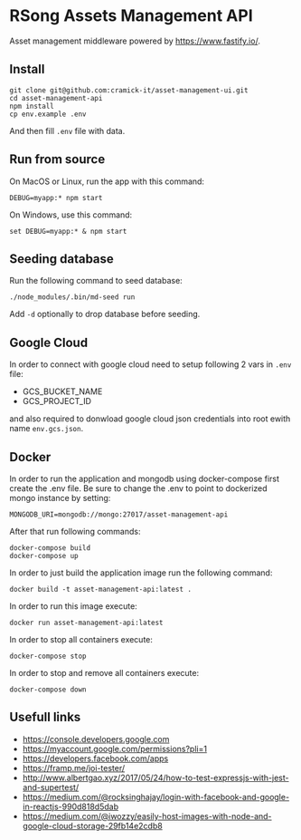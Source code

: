# RSong Assets Management API
Asset management middleware powered by https://www.fastify.io/.  

## Install

```
git clone git@github.com:cramick-it/asset-management-ui.git
cd asset-management-api
npm install
cp env.example .env
```

And then fill `.env` file with data.

## Run from source

On MacOS or Linux, run the app with this command:
```
DEBUG=myapp:* npm start
```

On Windows, use this command:
```
set DEBUG=myapp:* & npm start
```

## Seeding database

Run the following command to seed database:
```
./node_modules/.bin/md-seed run
```
Add `-d` optionally to drop database before seeding.

## Google Cloud

In order to connect with google cloud need to setup following 2 vars in `.env` file:
- GCS_BUCKET_NAME
- GCS_PROJECT_ID

and also required to donwload google cloud json credentials into root ewith name `env.gcs.json`.

## Docker 
In order to run the application and mongodb using docker-compose first create the .env file. Be sure to change the .env to point to dockerized mongo instance by setting:

```
MONGODB_URI=mongodb://mongo:27017/asset-management-api
```

After that run following commands:

```
docker-compose build
docker-compose up
```

In order to just build the application image run the following command:

```
docker build -t asset-management-api:latest .
```

In order to run this image execute:
```
docker run asset-management-api:latest
```

In order to stop all containers execute:
```
docker-compose stop
```

In order to stop and remove all containers execute:
```
docker-compose down
```

## Usefull links
- https://console.developers.google.com
- https://myaccount.google.com/permissions?pli=1
- https://developers.facebook.com/apps
- https://framp.me/joi-tester/
- http://www.albertgao.xyz/2017/05/24/how-to-test-expressjs-with-jest-and-supertest/
- https://medium.com/@rocksinghajay/login-with-facebook-and-google-in-reactjs-990d818d5dab
- https://medium.com/@iwozzy/easily-host-images-with-node-and-google-cloud-storage-29fb14e2cdb8
